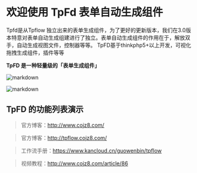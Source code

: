 # 欢迎使用 TpFd 表单自动生成组件

Tpfd是从Tpflow 独立出来的表单生成组件，为了更好的更新版本，我们在3.0版本特意对表单自动生成组建进行了独立。表单自动生成组件的作用在于，解放双手，自动生成视图文件，控制器等等。
TpFD基于thinkphp5+以上开发，可视化拖拽生成组件，插件等等

**TpFD 是一种轻量级的「表单生成组件」**


![markdown](http://www.cojz8.com/Upload/image/ueditor/20181215/1544837133871623.png "Tpflow")

![markdown](http://files.git.oschina.net/group1/M00/06/44/PaAvDFw9P3mAG5AUAABZ7z8XUmQ024.png?token=f57220fa826fc79c15d3ae8f749741bc&ts=1547519368&attname=1.png "Tpflow")


## TpFD 的功能列表演示


>官方博客：http://www.cojz8.com/

>官方博客：http://tpflow.cojz8.com/

>工作流手册：https://www.kancloud.cn/guowenbin/tpflow

>视频教程：http://www.cojz8.com/article/86

